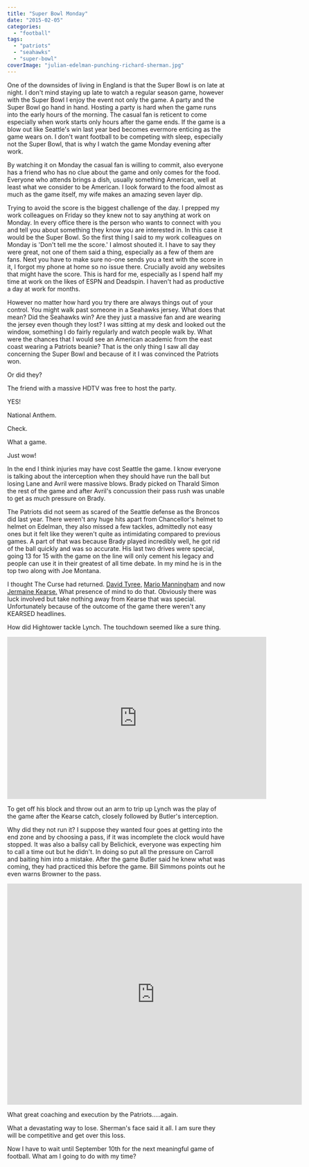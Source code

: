 ```yaml
---
title: "Super Bowl Monday"
date: "2015-02-05"
categories: 
  - "football"
tags: 
  - "patriots"
  - "seahawks"
  - "super-bowl"
coverImage: "julian-edelman-punching-richard-sherman.jpg"
---
```


One of the downsides of living in England is that the Super Bowl is on late at night. I don't mind staying up late to watch a regular season game, however with the Super Bowl I enjoy the event not only the game. A party and the Super Bowl go hand in hand. Hosting a party is hard when the game runs into the early hours of the morning. The casual fan is reticent to come especially when work starts only hours after the game ends. If the game is a blow out like Seattle's win last year bed becomes evermore enticing as the game wears on. I don't want football to be competing with sleep, especially not the Super Bowl, that is why I watch the game Monday evening after work.

By watching it on Monday the casual fan is willing to commit, also everyone has a friend who has no clue about the game and only comes for the food. Everyone who attends brings a dish, usually something American, well at least what we consider to be American. I look forward to the food almost as much as the game itself, my wife makes an amazing seven layer dip.

Trying to avoid the score is the biggest challenge of the day. I prepped my work colleagues on Friday so they knew not to say anything at work on Monday. In every office there is the person who wants to connect with you and tell you about something they know you are interested in. In this case it would be the Super Bowl. So the first thing I said to my work colleagues on Monday is 'Don't tell me the score.' I almost shouted it. I have to say they were great, not one of them said a thing, especially as a few of them are fans. Next you have to make sure no-one sends you a text with the score in it, I forgot my phone at home so no issue there. Crucially avoid any websites that might have the score. This is hard for me, especially as I spend half my time at work on the likes of ESPN and Deadspin. I haven't had as productive a day at work for months.

However no matter how hard you try there are always things out of your control. You might walk past someone in a Seahawks jersey. What does that mean? Did the Seahawks win? Are they just a massive fan and are wearing the jersey even though they lost? I was sitting at my desk and looked out the window, something I do fairly regularly and watch people walk by. What were the chances that I would see an American academic from the east coast wearing a Patriots beanie? That is the only thing I saw all day concerning the Super Bowl and because of it I was convinced the Patriots won.

Or did they?

The friend with a massive HDTV was free to host the party.

YES!

National Anthem.

Check.

What a game.

Just wow!

In the end I think injuries may have cost Seattle the game. I know everyone is talking about the interception when they should have run the ball but losing Lane and Avril were massive blows. Brady picked on Tharald Simon the rest of the game and after Avril's concussion their pass rush was unable to get as much pressure on Brady.

The Patriots did not seem as scared of the Seattle defense as the Broncos did last year. There weren't any huge hits apart from Chancellor's helmet to helmet on Edelman, they also missed a few tackles, admittedly not easy ones but it felt like they weren't quite as intimidating compared to previous games. A part of that was because Brady played incredibly well, he got rid of the ball quickly and was so accurate. His last two drives were special, going 13 for 15 with the game on the line will only cement his legacy and people can use it in their greatest of all time debate. In my mind he is in the top two along with Joe Montana.

I thought The Curse had returned. [David Tyree,](https://www.youtube.com/watch?v=27XeNefwABw) [Mario Manningham](https://www.youtube.com/watch?v=4xdTIJb9uNA) and now [Jermaine Kearse.](http://deadspin.com/jermaine-kearses-insane-super-bowl-catch-in-extreme-sl-1683234978) What presence of mind to do that. Obviously there was luck involved but take nothing away from Kearse that was special. Unfortunately because of the outcome of the game there weren't any KEARSED headlines.

How did Hightower tackle Lynch. The touchdown seemed like a sure thing.

<iframe style="-webkit-backface-visibility: hidden; -webkit-transform: scale(1);" src="http://gfycat.com/ifr/CluelessNeedyDeviltasmanian" scrolling="no" width="598" height="374" frameborder="0"></iframe>

To get off his block and throw out an arm to trip up Lynch was the play of the game after the Kearse catch, closely followed by Butler's interception.

Why did they not run it? I suppose they wanted four goes at getting into the end zone and by choosing a pass, if it was incomplete the clock would have stopped. It was also a ballsy call by Belichick, everyone was expecting him to call a time out but he didn't. In doing so put all the pressure on Carroll and baiting him into a mistake. After the game Butler said he knew what was coming, they had practiced this before the game. Bill Simmons points out he even warns Browner to the pass.

<iframe src="https://www.youtube.com/embed/RgloErF-H2c" allowfullscreen="allowfullscreen" width="680" height="510" frameborder="0"></iframe>

What great coaching and execution by the Patriots.....again.

What a devastating way to lose. Sherman's face said it all. I am sure they will be competitive and get over this loss.

Now I have to wait until September 10th for the next meaningful game of football. What am I going to do with my time?
